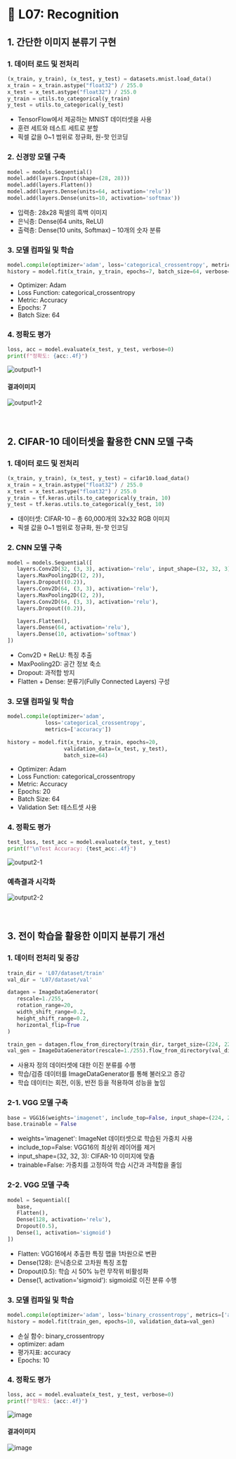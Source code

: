 # 📌 L07: Recognition

## 1. 간단한 이미지 분류기 구현

### 1. 데이터 로드 및 전처리
   
   ```python
   (x_train, y_train), (x_test, y_test) = datasets.mnist.load_data()
   x_train = x_train.astype("float32") / 255.0
   x_test = x_test.astype("float32") / 255.0
   y_train = utils.to_categorical(y_train)
   y_test = utils.to_categorical(y_test)
   ```
   - TensorFlow에서 제공하는 MNIST 데이터셋을 사용
   - 훈련 세트와 테스트 세트로 분할
   - 픽셀 값을 0~1 범위로 정규화, 원-핫 인코딩

### 2. 신경망 모델 구축

   ```python
   model = models.Sequential()
   model.add(layers.Input(shape=(28, 28)))
   model.add(layers.Flatten())
   model.add(layers.Dense(units=64, activation='relu'))
   model.add(layers.Dense(units=10, activation='softmax'))
   ```
   - 입력층: 28x28 픽셀의 흑백 이미지
   - 은닉층: Dense(64 units, ReLU)
   - 출력층: Dense(10 units, Softmax) – 10개의 숫자 분류

### 3. 모델 컴파일 및 학습
   ```python
   model.compile(optimizer='adam', loss='categorical_crossentropy', metrics=['accuracy'])
   history = model.fit(x_train, y_train, epochs=7, batch_size=64, verbose=1)
   ```
   - Optimizer: Adam
   - Loss Function: categorical_crossentropy
   - Metric: Accuracy
   - Epochs: 7
   - Batch Size: 64

### 4. 정확도 평가
   ```python
   loss, acc = model.evaluate(x_test, y_test, verbose=0)
   print(f"정확도: {acc:.4f}")
   ```
![output1-1](https://github.com/user-attachments/assets/4d74ac9c-2a2a-4bb4-96eb-1b0f8a763fd9)

  #### 결과이미지
![output1-2](https://github.com/user-attachments/assets/02c81197-e90c-4da0-a01c-81a3fa8cc25f)
<br><br><br>
     
## 2. CIFAR-10 데이터셋을 활용한 CNN 모델 구축

### 1. 데이터 로드 및 전처리
   ```python
   (x_train, y_train), (x_test, y_test) = cifar10.load_data()
   x_train = x_train.astype("float32") / 255.0
   x_test = x_test.astype("float32") / 255.0
   y_train = tf.keras.utils.to_categorical(y_train, 10)
   y_test = tf.keras.utils.to_categorical(y_test, 10)
   ```
   - 데이터셋: CIFAR-10 – 총 60,000개의 32x32 RGB 이미지
   - 픽셀 값을 0~1 범위로 정규화, 원-핫 인코딩

### 2. CNN 모델 구축

   ```python
   model = models.Sequential([
      layers.Conv2D(32, (3, 3), activation='relu', input_shape=(32, 32, 3)),
      layers.MaxPooling2D((2, 2)),
      layers.Dropout((0.2)),
      layers.Conv2D(64, (3, 3), activation='relu'),
      layers.MaxPooling2D((2, 2)),
      layers.Conv2D(64, (3, 3), activation='relu'),
      layers.Dropout((0.2)),

      layers.Flatten(),
      layers.Dense(64, activation='relu'),
      layers.Dense(10, activation='softmax')  
   ])
   ```
   - Conv2D + ReLU: 특징 추출
   - MaxPooling2D: 공간 정보 축소
   - Dropout: 과적합 방지
   - Flatten + Dense: 분류기(Fully Connected Layers) 구성

### 3. 모델 컴파일 및 학습

   ```python
   model.compile(optimizer='adam',
               loss='categorical_crossentropy',
               metrics=['accuracy'])

   history = model.fit(x_train, y_train, epochs=20,
                     validation_data=(x_test, y_test),
                     batch_size=64)
   ```
  - Optimizer: Adam
  - Loss Function: categorical_crossentropy
  - Metric: Accuracy
  - Epochs: 20
  - Batch Size: 64
  - Validation Set: 테스트셋 사용

### 4. 정확도 평가

   ```python
   test_loss, test_acc = model.evaluate(x_test, y_test)
   print(f"\nTest Accuracy: {test_acc:.4f}")
   ```
![output2-1](https://github.com/user-attachments/assets/54f67e6f-05d0-40bb-9456-02d4ea631890)

  ### 예측결과 시각화 
![output2-2](https://github.com/user-attachments/assets/6fd3f93c-e4d2-4961-a82c-f66e0e5accd0)
<br><br><br>
   
## 3. 전이 학습을 활용한 이미지 분류기 개선

### 1. 데이터 전처리 및 증강
   
   ```python
   train_dir = 'L07/dataset/train'
   val_dir = 'L07/dataset/val'

   datagen = ImageDataGenerator(
      rescale=1./255,
      rotation_range=20,
      width_shift_range=0.2,
      height_shift_range=0.2,
      horizontal_flip=True
   )

   train_gen = datagen.flow_from_directory(train_dir, target_size=(224, 224), batch_size=16, class_mode='binary')
   val_gen = ImageDataGenerator(rescale=1./255).flow_from_directory(val_dir, target_size=(224, 224), batch_size=16, class_mode='binary')

   ```
   - 사용자 정의 데이터셋에 대한 이진 분류를 수행
   - 학습/검증 데이터를 ImageDataGenerator를 통해 불러오고 증강
   - 학습 데이터는 회전, 이동, 반전 등을 적용하여 성능을 높임 

### 2-1. VGG 모델 구축

   ```python
   base = VGG16(weights='imagenet', include_top=False, input_shape=(224, 224, 3))
   base.trainable = False
   ```
   - weights='imagenet': ImageNet 데이터셋으로 학습된 가중치 사용
   - include_top=False: VGG16의 최상위 레이어를 제거
   - input_shape=(32, 32, 3): CIFAR-10 이미지에 맞춤
   - trainable=False: 가중치를 고정하여 학습 시간과 과적합을 줄임

### 2-2. VGG 모델 구축

   ```python
   model = Sequential([
      base,
      Flatten(),
      Dense(128, activation='relu'),
      Dropout(0.5),
      Dense(1, activation='sigmoid')
   ])
   ```
   - Flatten: VGG16에서 추출한 특징 맵을 1차원으로 변환
   - Dense(128): 은닉층으로 고차원 특징 조합
   - Dropout(0.5): 학습 시 50% 뉴런 무작위 비활성화
   - Dense(1, activation='sigmoid'): sigmoid로 이진 분류 수행

### 3. 모델 컴파일 및 학습
   ```python
   model.compile(optimizer='adam', loss='binary_crossentropy', metrics=['accuracy'])
   history = model.fit(train_gen, epochs=10, validation_data=val_gen)
   ```
   - 손실 함수: binary_crossentropy
   - optimizer: adam
   - 평가지표: accuracy
   - Epochs: 10

### 4. 정확도 평가
   ```python
   loss, acc = model.evaluate(x_test, y_test, verbose=0)
   print(f"정확도: {acc:.4f}")
   ```
![image](https://github.com/user-attachments/assets/6468d63c-f32c-450d-9bc7-051c1af32325)

  #### 결과이미지
![image](https://github.com/user-attachments/assets/b627f294-120d-46bb-a48c-5930555f4a82)
